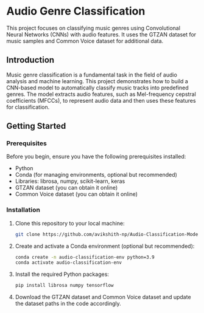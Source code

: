 # Audio Genre Classification

This project focuses on classifying music genres using Convolutional Neural Networks (CNNs) with audio features. It uses the GTZAN dataset for music samples and Common Voice dataset for additional data.

## Introduction

Music genre classification is a fundamental task in the field of audio analysis and machine learning. This project demonstrates how to build a CNN-based model to automatically classify music tracks into predefined genres. The model extracts audio features, such as Mel-frequency cepstral coefficients (MFCCs), to represent audio data and then uses these features for classification.

## Getting Started

### Prerequisites

Before you begin, ensure you have the following prerequisites installed:

- Python
- Conda (for managing environments, optional but recommended)
- Libraries: librosa, numpy, scikit-learn, keras
- GTZAN dataset (you can obtain it online)
- Common Voice dataset (you can obtain it online)

### Installation

1. Clone this repository to your local machine:

   ```bash
   git clone https://github.com/avikshith-np/Audio-Classification-Model
   
2. Create and activate a Conda environment (optional but recommended):
   ```bash
   conda create -n audio-classification-env python=3.9
   conda activate audio-classification-env
   
4. Install the required Python packages:
   ```bash
   pip install librosa numpy tensorflow

5. Download the GTZAN dataset and Common Voice dataset and update the dataset paths in the code accordingly.
